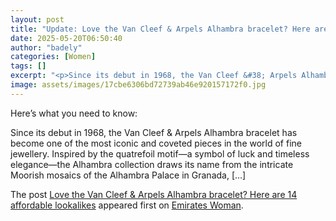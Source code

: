 ```yaml
---
layout: post
title: "Update: Love the Van Cleef & Arpels Alhambra bracelet? Here are 14 affordable lookalikes"
date: 2025-05-20T06:50:40
author: "badely"
categories: [Women]
tags: []
excerpt: "<p>Since its debut in 1968, the Van Cleef &#38; Arpels Alhambra bracelet has become one of the most iconic and coveted pieces in the world of fine jew"
image: assets/images/17cbe6306bd72739ab46e920157172f0.jpg
---
```


Here’s what you need to know: <p>Since its debut in 1968, the Van Cleef &#38; Arpels Alhambra bracelet has become one of the most iconic and coveted pieces in the world of fine jewellery. Inspired by the quatrefoil motif—a symbol of luck and timeless elegance—the Alhambra collection draws its name from the intricate Moorish mosaics of the Alhambra Palace in Granada, [&#8230;]</p>
<p>The post <a href="https://emirateswoman.com/van-cleef-arpels-alhambra-bracelet-lookalikes/" rel="nofollow">Love the Van Cleef &#038; Arpels Alhambra bracelet? Here are 14 affordable lookalikes</a> appeared first on <a href="https://emirateswoman.com" rel="nofollow">Emirates Woman</a>.</p>

